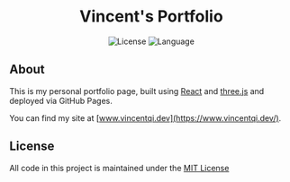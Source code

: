 <div align='center'>
	<h1 align='center'>Vincent's Portfolio</h1>
	<img
	    src="https://img.shields.io/github/license/vincent-qc/vincent-qc.github.io?style=for-the-badge"
	    alt="License"
	/>
	<img
		src='https://img.shields.io/github/languages/top/vincent-qc/vincent-qc.github.io.svg?style=for-the-badge'
		alt='Language'
	/>
</div>


## About
This is my personal portfolio page, built using [React](https://react.dev/) and [three.js](https://threejs.org/) and deployed via GitHub Pages.

You can find my site at [www.vincentqi.dev](https://www.vincentqi.dev/).

## License
All code in this project is maintained under the [MIT License](./LICENSE)

